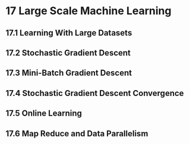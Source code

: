 # 17 Large Scale Machine Learning

## 17.1 Learning With Large Datasets

## 17.2 Stochastic Gradient Descent

## 17.3 Mini-Batch Gradient Descent

## 17.4 Stochastic Gradient Descent Convergence

## 17.5 Online Learning

## 17.6 Map Reduce and Data Parallelism